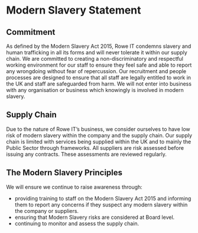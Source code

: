 # Modern Slavery Statement

## Commitment 

As defined by the Modern Slavery Act 2015, Rowe IT condemns slavery and human trafficking in all its forms and will never tolerate it within our supply chain. We are committed to creating a non-discriminatory and respectful working environment for our staff to ensure they feel safe and able to report any wrongdoing without fear of repercussion. Our recruitment and people processes are designed to ensure that all staff are legally entitled to work in the UK and staff are safeguarded from harm. We will not enter into business with any organisation or business which knowingly is involved in modern slavery. 

## Supply Chain 

Due to the nature of Rowe IT’s business, we consider ourselves to have low risk of modern slavery within the company and the supply chain. Our supply chain is limited with services being supplied within the UK and to mainly the Public Sector through frameworks. All suppliers are risk assessed before issuing any contracts. These assessments are reviewed regularly. 

## The Modern Slavery Principles 

We will ensure we continue to raise awareness through: 

- providing training to staff on the Modern Slavery Act 2015 and informing them to report any concerns if they suspect any modern slavery within the company or suppliers. 
- ensuring that Modern Slavery risks are considered at Board level. 
- continuing to monitor and assess the supply chain. 
